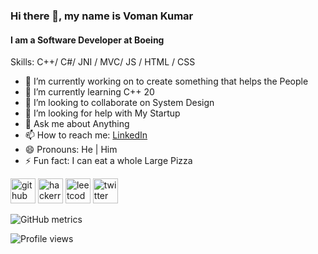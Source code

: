 ### Hi there 👋, my name is Voman Kumar
#### I am a Software Developer at **Boeing**

Skills: C++/ C#/ JNI / MVC/ JS / HTML / CSS

- 🔭 I’m currently working on to create something that helps the People 
- 🌱 I’m currently learning C++ 20 
- 👯 I’m looking to collaborate on System Design 
- 🤔 I’m looking for help with My Startup 
- 💬 Ask me about Anything 
- 📫 How to reach me: [LinkedIn](https://www.linkedin.com/in/voman-kumar/) 
- 😄 Pronouns: He | Him  
- ⚡ Fun fact: I can eat a whole Large Pizza 


[<img src='https://cdn.jsdelivr.net/npm/simple-icons@3.0.1/icons/github.svg' alt='github' height='40'>](https://github.com/https://github.com/voman-kumar) [<img src='https://cdn.jsdelivr.net/npm/simple-icons@3.0.1/icons/hackerrank.svg' alt='hackerrank' height='40'>](https://www.hackerrank.com/kumarvoman?hr_r=1) [<img src='https://cdn.jsdelivr.net/npm/simple-icons@3.0.1/icons/leetcode.svg' alt='leetcode' height='40'>](https://leetcode.com/voman-kumar/) [<img src='https://cdn.jsdelivr.net/npm/simple-icons@3.0.1/icons/twitter.svg' alt='twitter' height='40'>](https://twitter.com/@vomankumar)  

![GitHub metrics](https://metrics.lecoq.io/https://github.com/voman-kumar)  

![Profile views](https://gpvc.arturio.dev/https://github.com/voman-kumar)  

